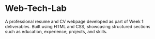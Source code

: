 # Web-Tech-Lab
A professional resume and CV webpage developed as part of Week 1 deliverables.
Built using HTML and CSS, showcasing structured sections such as education, experience, projects, and skills.
